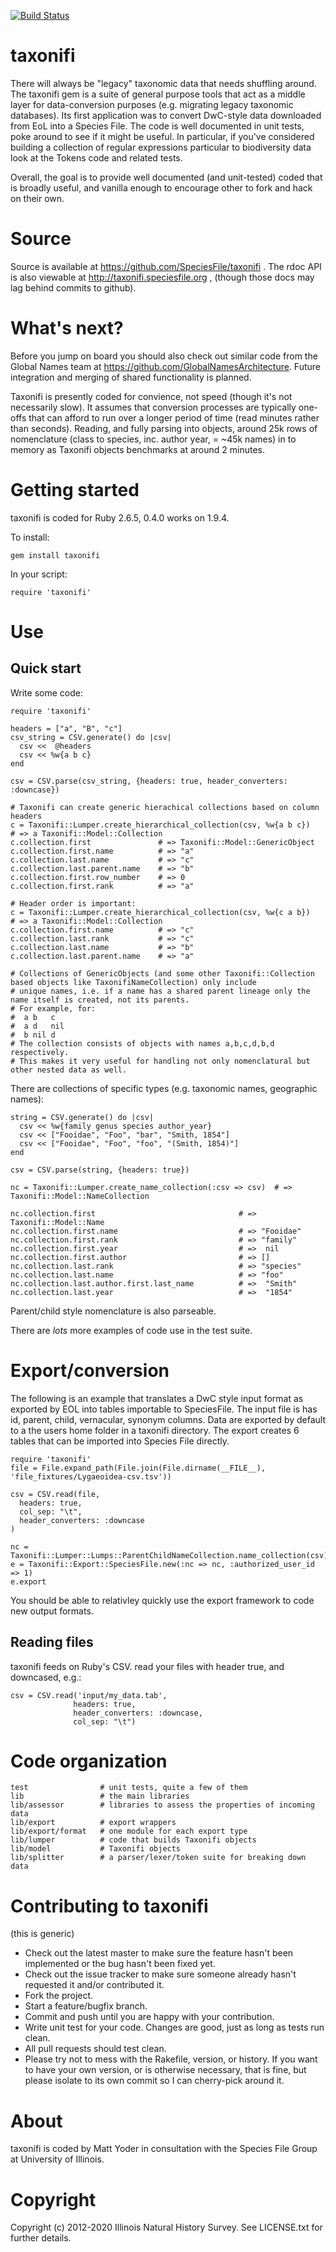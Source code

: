 
[![Build Status](https://travis-ci.org/SpeciesFileGroup/taxonifi.svg?branch=master)](https://travis-ci.org/SpeciesFileGroup/taxonifi)



# taxonifi
There will always be "legacy" taxonomic data that needs shuffling around. The taxonifi gem is a suite of general purpose tools that act as a middle layer for data-conversion purposes (e.g. migrating legacy taxonomic databases).  Its first application was to convert DwC-style data downloaded from EoL into a Species File.  The code is well documented in unit tests, poke around to see if it might be useful.  In particular, if you've considered building a collection of regular expressions particular to biodiversity data look at the Tokens code and related tests. 

Overall, the goal is to provide well documented (and unit-tested) coded that is broadly useful, and vanilla enough to encourage other to fork and hack on their own.

# Source
Source is available at https://github.com/SpeciesFile/taxonifi .  The rdoc API is also viewable at http://taxonifi.speciesfile.org , (though those docs may lag behind commits to github).

# What's next?
Before you jump on board you should also check out similar code from the Global Names team at https://github.com/GlobalNamesArchitecture. Future integration and merging of shared functionality is planned. 

Taxonifi is presently coded for convience, not speed (though it's not necessarily slow). It assumes that conversion processes are typically one-offs that can afford to run over a longer period of time (read minutes rather than seconds). Reading, and fully parsing into objects, around 25k rows of nomenclature (class to species, inc. author year, = ~45k names) in to memory as Taxonifi objects benchmarks at around 2 minutes. 

# Getting started
taxonifi is coded for Ruby 2.6.5, 0.4.0 works on 1.9.4.

To install:

```
gem install taxonifi
```

In your script:

```
require 'taxonifi'
```

Use
===

Quick start
-----------

Write some code:

```
require 'taxonifi'

headers = ["a", "B", "c"]
csv_string = CSV.generate() do |csv|
  csv <<  @headers
  csv << %w{a b c}
end

csv = CSV.parse(csv_string, {headers: true, header_converters: :downcase})

# Taxonifi can create generic hierachical collections based on column headers
c = Taxonifi::Lumper.create_hierarchical_collection(csv, %w{a b c})    # => a Taxonifi::Model::Collection 
c.collection.first               # => Taxonifi::Model::GenericObject
c.collection.first.name          # => "a" 
c.collection.last.name           # => "c" 
c.collection.last.parent.name    # => "b" 
c.collection.first.row_number    # => 0
c.collection.first.rank          # => "a"

# Header order is important:
c = Taxonifi::Lumper.create_hierarchical_collection(csv, %w{c a b})    # => a Taxonifi::Model::Collection 
c.collection.first.name          # => "c" 
c.collection.last.rank           # => "c" 
c.collection.last.name           # => "b" 
c.collection.last.parent.name    # => "a" 

# Collections of GenericObjects (and some other Taxonifi::Collection based objects like TaxonifiNameCollection) only include
# unique names, i.e. if a name has a shared parent lineage only the name itself is created, not its parents. 
# For example, for:
#  a b   c 
#  a d   nil
#  b nil d
# The collection consists of objects with names a,b,c,d,b,d respectively.
# This makes it very useful for handling not only nomenclatural but other nested data as well.
```

There are collections of specific types (e.g. taxonomic names, geographic names):

```
string = CSV.generate() do |csv|
  csv << %w{family genus species author_year}
  csv << ["Fooidae", "Foo", "bar", "Smith, 1854"]
  csv << ["Fooidae", "Foo", "foo", "(Smith, 1854)"]
end

csv = CSV.parse(string, {headers: true})

nc = Taxonifi::Lumper.create_name_collection(:csv => csv)  # => Taxonifi::Model::NameCollection

nc.collection.first                                # => Taxonifi::Model::Name 
nc.collection.first.name                           # => "Fooidae"
nc.collection.first.rank                           # => "family" 
nc.collection.first.year                           # =>  nil
nc.collection.first.author                         # => []
nc.collection.last.rank                            # => "species" 
nc.collection.last.name                            # => "foo" 
nc.collection.last.author.first.last_name          # =>  "Smith"
nc.collection.last.year                            # =>  "1854"
```

Parent/child style nomenclature is also parseable.

There are *lots* more examples of code use in the test suite.

# Export/conversion

The following is an example that translates a DwC style input format as exported by EOL into tables importable to SpeciesFile.  The input file is has id, parent, child, vernacular, synonym columns.  Data are exported by default to a the users home folder in a taxonifi directory.  The export creates 6 tables that can be imported into Species File directly.

```
require 'taxonifi'
file = File.expand_path(File.join(File.dirname(__FILE__), 'file_fixtures/Lygaeoidea-csv.tsv'))

csv = CSV.read(file,
  headers: true,
  col_sep: "\t",
  header_converters: :downcase
)

nc = Taxonifi::Lumper::Lumps::ParentChildNameCollection.name_collection(csv)
e = Taxonifi::Export::SpeciesFile.new(:nc => nc, :authorized_user_id => 1)
e.export
```

You should be able to relativley quickly use the export framework to code new output formats.

Reading files 
-------------

taxonifi feeds on Ruby's CSV. read your files with header true, and downcased, e.g.:

```
csv = CSV.read('input/my_data.tab',
              headers: true,
              header_converters: :downcase,
              col_sep: "\t")
```

# Code organization

```
test                # unit tests, quite a few of them
lib                 # the main libraries
lib/assessor        # libraries to assess the properties of incoming data
lib/export          # export wrappers 
lib/export/format   # one module for each export type
lib/lumper          # code that builds Taxonifi objects 
lib/model           # Taxonifi objects
lib/splitter        # a parser/lexer/token suite for breaking down data 
```

# Contributing to taxonifi

(this is generic)
 
* Check out the latest master to make sure the feature hasn't been implemented or the bug hasn't been fixed yet.
* Check out the issue tracker to make sure someone already hasn't requested it and/or contributed it.
* Fork the project.
* Start a feature/bugfix branch.
* Commit and push until you are happy with your contribution.
* Write unit test for your code.  Changes are good, just as long as tests run clean.  
* All pull requests should test clean.
* Please try not to mess with the Rakefile, version, or history. If you want to have your own version, or is otherwise necessary, that is fine, but please isolate to its own commit so I can cherry-pick around it.

# About

taxonifi is coded by Matt Yoder in consultation with the Species File Group at University of Illinois.

# Copyright

Copyright (c) 2012-2020 Illinois Natural History Survey. See LICENSE.txt for
further details.

[1]: https://secure.travis-ci.org/SpeciesFileGroup/taxonifi.png?branch=master
[2]: https://travis-ci.org/SpeciesFileGroup/taxonifi.svg?branch=master



